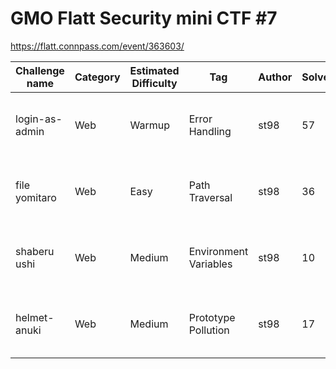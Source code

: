# GMO Flatt Security mini CTF #7
https://flatt.connpass.com/event/363603/

| Challenge name | Category | Estimated Difficulty | Tag | Author | Solves | |
| --- | --- | --- | --- | --- | --- | --- |
| login-as-admin | Web | Warmup| Error Handling | st98 | 57 | [Description](_chal/001.ctfire.yml), [Attachment](_chal/dist-001.zip), [Source](001/challenge/), [Solution](solver/solution.pdf), [Solver](solver/1.sh) |
| file yomitaro | Web | Easy | Path Traversal | st98 | 36 | [Description](_chal/002.ctfire.yml), [Attachment](_chal/dist-002.zip), [Source](002/challenge/), [Solution](solver/solution.pdf), [Solver](solver/2.sh) |
| shaberu ushi | Web | Medium | Environment Variables | st98 | 10 | [Description](_chal/003.ctfire.yml), [Attachment](_chal/dist-003.zip), [Source](003/challenge/), [Solution](solver/solution.pdf), [Solver](solver/3.sh) |
| helmet-anuki | Web | Medium | Prototype Pollution | st98 | 17 | [Description](_chal/004.ctfire.yml), [Attachment](_chal/dist-004.zip), [Source](004/challenge/), [Solution](solver/solution.pdf), [Solver](solver/4.json) |